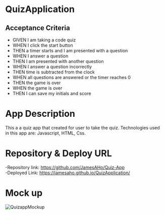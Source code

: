 # QuizApplication
## Acceptance Criteria
- GIVEN I am taking a code quiz
- WHEN I click the start button
- THEN a timer starts and I am presented with a question
- WHEN I answer a question
- THEN I am presented with another question
- WHEN I answer a question incorrectly
- THEN time is subtracted from the clock
- WHEN all questions are answered or the timer reaches 0
- THEN the game is over
- WHEN the game is over
- THEN I can save my initials and score

# App Description
This a a quiz app that created for user to take the quiz. Technologies used in this app are: Javascript, HTML, Css.
# Repository & Deploy URL
-Repository link: https://github.com/JamesAHo/Quiz-App <br>
-Deployed Link: https://jamesaho.github.io/QuizApplication/
# Mock up


![QuizappMockup](https://user-images.githubusercontent.com/90822220/169682351-c9c83c3c-5027-43b2-8749-f77f87b46662.jpg)
